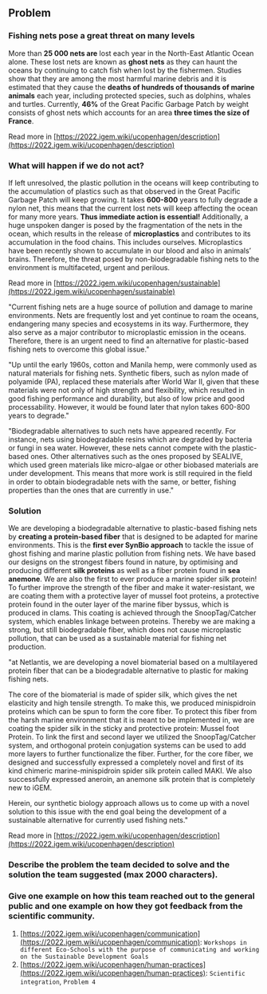 
## Problem

### Fishing nets pose a great threat on many levels

More than **25 000 nets are** lost each year in the North-East Atlantic Ocean alone. These lost nets are known as **ghost nets** as they can haunt the oceans by continuing to catch fish when lost by the fishermen. Studies show that they are among the most harmful marine debris and it is estimated that they cause the **deaths of hundreds of thousands of marine animals** each year, including protected species, such as dolphins, whales and turtles. Currently, **46%** of the Great Pacific Garbage Patch by weight consists of ghost nets which accounts for an area **three times the size of France**.

Read more in [https://2022.igem.wiki/ucopenhagen/description](https://2022.igem.wiki/ucopenhagen/description)

### What will happen if we do not act?

If left unresolved, the plastic pollution in the oceans will keep contributing to the accumulation of plastics such as that observed in the Great Pacific Garbage Patch will keep growing. It takes **600-800** years to fully degrade a nylon net, this means that the current lost nets will keep affecting the ocean for many more years. **Thus immediate action is essential!** Additionally, a huge unspoken danger is posed by the fragmentation of the nets in the ocean, which results in the release of **microplastics** and contributes to its accumulation in the food chains. This includes ourselves. Microplastics have been recently shown to accumulate in our blood and also in animals’ brains. Therefore, the threat posed by non-biodegradable fishing nets to the environment is multifaceted, urgent and perilous.

Read more in [https://2022.igem.wiki/ucopenhagen/sustainable](https://2022.igem.wiki/ucopenhagen/sustainable)

"Current fishing nets are a huge source of pollution and damage to marine environments. Nets are frequently lost and yet continue to roam the oceans, endangering many species and ecosystems in its way. Furthermore, they also serve as a major contributor to microplastic emission in the oceans. Therefore, there is an urgent need to find an alternative for plastic-based fishing nets to overcome this global issue."

"Up until the early 1960s, cotton and Manila hemp, were commonly used as natural materials for fishing nets. Synthetic fibers, such as nylon made of polyamide (PA), replaced these materials after World War II, given that these materials were not only of high strength and flexibility, which resulted in good fishing performance and durability, but also of low price and good processability. However, it would be found later that nylon takes 600-800 years to degrade."

"Biodegradable alternatives to such nets have appeared recently. For instance, nets using biodegradable resins which are degraded by bacteria or fungi in sea water. However, these nets cannot compete with the plastic-based ones. Other alternatives such as the ones proposed by SEALIVE, which used green materials like micro-algae or other biobased materials are under development. This means that more work is still required in the field in order to obtain biodegradable nets with the same, or better, fishing properties than the ones that are currently in use."

### Solution

We are developing a biodegradable alternative to plastic-based fishing nets by **creating a protein-based fiber** that is designed to be adapted for marine environments. This is the **first ever SynBio approach** to tackle the issue of ghost fishing and marine plastic pollution from fishing nets. We have based our designs on the strongest fibers found in nature, by optimising and producing different **silk proteins** as well as a fiber protein found in **sea anemone**. We are also the first to ever produce a marine spider silk protein! To further improve the strength of the fiber and make it water-resistant, we are coating them with a protective layer of mussel foot proteins, a protective protein found in the outer layer of the marine fiber byssus, which is produced in clams. This coating is achieved through the SnoopTag/Catcher system, which enables linkage between proteins. Thereby we are making a strong, but still biodegradable fiber, which does not cause microplastic pollution, that can be used as a sustainable material for fishing net production.

"at Netlantis, we are developing a novel biomaterial based on a multilayered protein fiber that can be a biodegradable alternative to plastic for making fishing nets.

The core of the biomaterial is made of spider silk, which gives the net elasticity and high tensile strength. To make this, we produced minispidroin proteins which can be spun to form the core fiber. To protect this fiber from the harsh marine environment that it is meant to be implemented in, we are coating the spider silk in the sticky and protective protein: Mussel foot Protein. To link the first and second layer we utilized the SnoopTag/Catcher system, and orthogonal protein conjugation systems can be used to add more layers to further functionalize the fiber. Further, for the core fiber, we designed and successfully expressed a completely novel and first of its kind chimeric marine-minispidroin spider silk protein called MAKI. We also successfully expressed aneroin, an anemone silk protein that is completely new to iGEM.

Herein, our synthetic biology approach allows us to come up with a novel solution to this issue with the end goal being the development of a sustainable alternative for currently used fishing nets."

Read more in [https://2022.igem.wiki/ucopenhagen/description](https://2022.igem.wiki/ucopenhagen/description)

### Describe the problem the team decided to solve and the solution the team suggested (max 2000 characters).

### Give one example on how this team reached out to the general public and one example on how they got feedback from the scientific community.

1. [https://2022.igem.wiki/ucopenhagen/communication](https://2022.igem.wiki/ucopenhagen/communication): `Workshops in different Eco-Schools with the purpose of communicating and working on the Sustainable Development Goals`
2. [https://2022.igem.wiki/ucopenhagen/human-practices](https://2022.igem.wiki/ucopenhagen/human-practices): `Scientific integration`, `Problem 4`